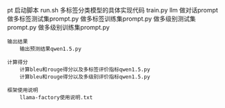 pt
    启动脚本
        run.sh
    多标签分类模型的具体实现代码
        train.py
llm
    做对话prompt
        做多标签测试集prompt.py
        做多标签训练集prompt.py
        做多级别测试集prompt.py
        做多级别训练集prompt.py

    输出结果
        输出预测结果qwen1.5.py

    计算得分
        计算bleu和rouge得分以及多标签评价指标qwen1.5.py
        计算bleu和rouge得分以及多级别评价指标qwen1.5.py

    框架使用说明
        llama-factory使用说明.txt
